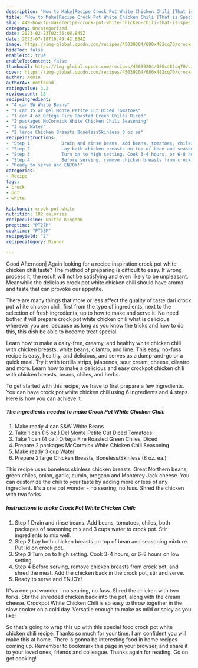 ```yaml
---
description: "How to Make|Recipe Crock Pot White Chicken Chili {That is Special"
title: "How to Make|Recipe Crock Pot White Chicken Chili {That is Special"
slug: 449-how-to-makerecipe-crock-pot-white-chicken-chili-that-is-special
category: Uncategorized
date: 2023-02-23T02:56:08.845Z
date: 2023-07-18T16:49:42.884Z
image: https://img-global.cpcdn.com/recipes/45039204/680x482cq70/crock-pot-white-chicken-chili-recipe-main-photo.jpg
hideToc: false
enableToc: true
enableTocContent: false
thumbnail: https://img-global.cpcdn.com/recipes/45039204/680x482cq70/crock-pot-white-chicken-chili-recipe-main-photo.jpg
cover: https://img-global.cpcdn.com/recipes/45039204/680x482cq70/crock-pot-white-chicken-chili-recipe-main-photo.jpg
author: Admin
authorAv: notfound
ratingvalue: 3.2
reviewcount: 18
recipeingredient:
- "4 can SW White Beans"
- "1 can 15 oz Del Monte Petite Cut Diced Tomatoes"
- "1 can 4 oz Ortega Fire Roasted Green Chiles Diced"
- "2 packages McCormick White Chicken Chili Seasoning"
- "3 cup Water"
- "2 large Chicken Breasts BonelessSkinless 8 oz ea"
recipeinstructions:
- "Step 1            Drain and rinse beans. Add beans, tomatoes, chiles, both packages of seasoning mix and 3 cups water to crock pot. Stir ingredients to mix well."
- "Step 2            Lay both chicken breasts on top of bean and seasoning mixture. Put lid on crock pot."
- "Step 3            Turn on to high setting. Cook 3-4 hours, or 6-8 hours on low setting."
- "Step 4            Before serving, remove chicken breasts from crock pot, and shred the meat. Add the chicken back in the crock pot, stir and serve."
- "Ready to serve and ENJOY!"
categories:
- Recipe
tags:
- crock
- pot
- white

katakunci: crock pot white 
nutrition: 102 calories
recipecuisine: United Kingdom
preptime: "PT27M"
cooktime: "PT33M"
recipeyield: "2"
recipecategory: Dinner

---
```



Good Afternoon| Again looking for a recipe inspiration crock pot white chicken chili taste? The method of preparing is difficult to easy. If wrong process it, the result will not be satisfying and even likely to be unpleasant. Meanwhile the delicious crock pot white chicken chili should have aroma and taste that can provoke our appetite.






There are many things that more or less affect the quality of taste dari crock pot white chicken chili, first from the type of ingredients, next to the selection of fresh ingredients, up to how to make and serve it. No need bother if will prepare crock pot white chicken chili what is delicious wherever you are, because as long as you know the tricks and how to do this, this dish be able to become treat special.


Learn how to make a dairy-free, creamy, and healthy white chicken chili with chicken breasts, white beans, cilantro, and lime. This easy, no-fuss recipe is easy, healthy, and delicious, and serves as a dump-and-go or a quick meal. Try it with tortilla strips, jalapenos, sour cream, cheese, cilantro and more. Learn how to make a delicious and easy crockpot chicken chili with chicken breasts, beans, chiles, and herbs.


To get started with this recipe, we have to first prepare a few ingredients. You can have crock pot white chicken chili using 6 ingredients and 4 steps. Here is how you can achieve it.

<!--inarticleads1-->

##### The ingredients needed to make Crock Pot White Chicken Chili:

1. Make ready 4 can S&amp;W White Beans
1. Take 1 can (15 oz.) Del Monte Petite Cut Diced Tomatoes
1. Take 1 can (4 oz.) Ortega Fire Roasted Green Chiles, Diced
1. Prepare 2 packages McCormick White Chicken Chili Seasoning
1. Make ready 3 cup Water
1. Prepare 2 large Chicken Breasts, Boneless/Skinless (8 oz. ea.)


This recipe uses boneless skinless chicken breasts, Great Northern beans, green chiles, onion, garlic, cumin, oregano and Monterey Jack cheese. You can customize the chili to your taste by adding more or less of any ingredient. It&#39;s a one pot wonder - no searing, no fuss. Shred the chicken with two forks. 

<!--inarticleads2-->

##### Instructions to make Crock Pot White Chicken Chili:

1. Step 1            Drain and rinse beans. Add beans, tomatoes, chiles, both packages of seasoning mix and 3 cups water to crock pot. Stir ingredients to mix well.
1. Step 2            Lay both chicken breasts on top of bean and seasoning mixture. Put lid on crock pot.
1. Step 3            Turn on to high setting. Cook 3-4 hours, or 6-8 hours on low setting.
1. Step 4            Before serving, remove chicken breasts from crock pot, and shred the meat. Add the chicken back in the crock pot, stir and serve.
1. Ready to serve and ENJOY!

It&#39;s a one pot wonder - no searing, no fuss. Shred the chicken with two forks. Stir the shredded chicken back into the pot, along with the cream cheese. Crockpot White Chicken Chili is so easy to throw together in the slow cooker on a cold day. Versatile enough to make as mild or spicy as you like! 

So that's going to wrap this up with this special food crock pot white chicken chili recipe. Thanks so much for your time. I am confident you will make this at home. There is gonna be interesting food in home recipes coming up. Remember to bookmark this page in your browser, and share it to your loved ones, friends and colleague. Thanks again for reading. Go on get cooking!

